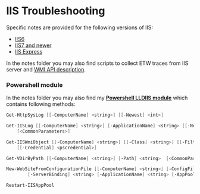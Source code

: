 
IIS Troubleshooting
===================

Specific notes are provided for the following versions of IIS:

- [IIS6](iis6.md)
- [IIS7 and newer](iis7up.md)
- [IIS Express](iisexpress.md)

In the notes folder you may also find scripts to collect ETW traces from IIS server and [WMI API description](wmi/iis-wmi.md).

### Powershell module ###

In the notes folder you may also find my **[Powershell LLDIIS module](LLDIIS)** which contains following methods:

```powershell
Get-HttpSysLog [[-ComputerName] <string>] [[-Newest] <int>]

Get-IISLog [[-ComputerName] <string>] [-ApplicationName] <string> [[-Newest] <int>] [[-HttpStatus] <int>]
    [<CommonParameters>]

Get-IISWmiObject [[-ComputerName] <string>] [[-Class] <string>] [[-Filter] <string>] [[-Query] <string>]
    [[-Credential] <pscredential>]

Get-VDirByPath [[-ComputerName] <string>] [-Path] <string>  [<CommonParameters>]

New-WebSiteFromConfigurationFile [[-ComputerName] <string>] [-ConfigFile] <string> [[-NewWebsiteId] <string>]
        [-ServerBinding] <string> [-ApplicationName] <string> [-AppPoolId] <string>  [<CommonParameters>]

Restart-IISAppPool
```

